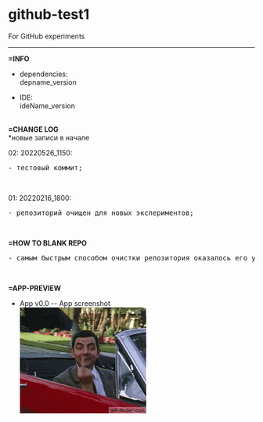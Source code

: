 # github-test1
For GitHub experiments
<hr>

**=INFO**
- dependencies:<br>
  depname_version <br>

- IDE:<br>
  ideName_version<br>
  <br>

**=CHANGE LOG**<br>
*новые записи в начале <br>

02: 20220526_1150:
<pre>
- тестовый коммит;
</pre>
<br>

01: 20220216_1800:
<pre>
- репозиторий очищен для новых экспериментов;
</pre>
<br>

**=HOW TO BLANK REPO**<br>
<pre>
- самым быстрым способом очистки репозитория оказалось его удаление и создание заново вручную;
</pre>
<br>

**=APP-PREVIEW**

- App v0.0 -- App screenshot <br>
  ![preview](_preview/app_v00_mrBean.gif?raw=true)
  
